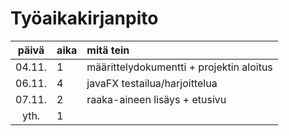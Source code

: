 # Työaikakirjanpito

| päivä  | aika | mitä tein |
| :-----:|:-----|:----------|
| 04.11. | 1    | määrittelydokumentti + projektin aloitus |
| 06.11. | 4    | javaFX testailua/harjoittelua |
| 07.11. | 2    | raaka-aineen lisäys + etusivu |
| yth.   | 1    |  |
